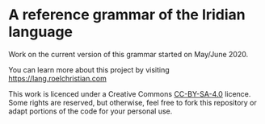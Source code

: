 # A reference grammar of the Iridian language

Work on the current version of this grammar started on May/June 2020.

You can learn more about this project by visiting https://lang.roelchristian.com

This work is licenced under a Creative Commons [CC-BY-SA-4.0](https://github.com/roelchristian/iridian-reference-grammar/blob/master/LICENSE.MD) licence. Some rights are reserved, but otherwise, feel free to fork this repository or adapt portions of the code for your personal use.
